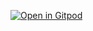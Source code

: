 
[![Open in Gitpod](https://gitpod.io/button/open-in-gitpod.svg)](https://gitpod.io/#https://github.com/AmitDavidi/Path_Finding_Visualizer)
